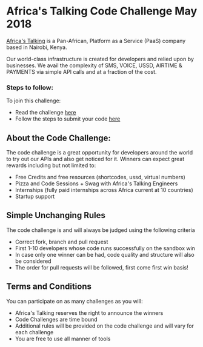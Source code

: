 # Africa's Talking Code Challenge May 2018
[Africa's Talking](https://africastalking.com/) is a Pan-African, Platform as a Service (PaaS) company based in Nairobi, Kenya.

Our world-class infrastructure is created for developers and relied upon by businesses. We avail the complexity of SMS, VOICE, USSD, AIRTIME & PAYMENTS via simple API calls and at a fraction of the cost.

### Steps to follow:
To join this challenge:
  - Read the challenge [here](http://atdevoutreach.viewdocs.io/codeChallenge05018/CodeChallenge05018/)
  - Follow the steps to submit your code [here](http://atdevoutreach.viewdocs.io/codeChallenge05018/CodeChallengeSteps/)

## About the Code Challenge:
The code challenge is a great opportunity for developers around the world to try out our APIs and also get noticed for it.
Winners can expect great rewards including but not limited to:
  - Free Credits and free resources (shortcodes, ussd, virtual numbers)
  - Pizza and Code Sessions + Swag with Africa's Talking Engineers
  - Internships (fully paid internships across Africa current at 10 countries)
  - Startup support

## Simple Unchanging Rules
The code challenge is and will always be judged using the following criteria
  - Correct fork, branch and pull request
  - First 1-10 developers whose code runs successfully on the sandbox win
  - In case only one winner can be had, code quality and structure will also be considered
  - The order for pull requests will be followed, first come first win basis!

## Terms and Conditions
You can participate on as many challenges as you will:
  - Africa's Talking reserves the right to announce the winners
  - Code Challenges are time bound
  - Additional rules will be provided on the code challenge and will vary for each challenge
  - You are free to use all manner of tools
